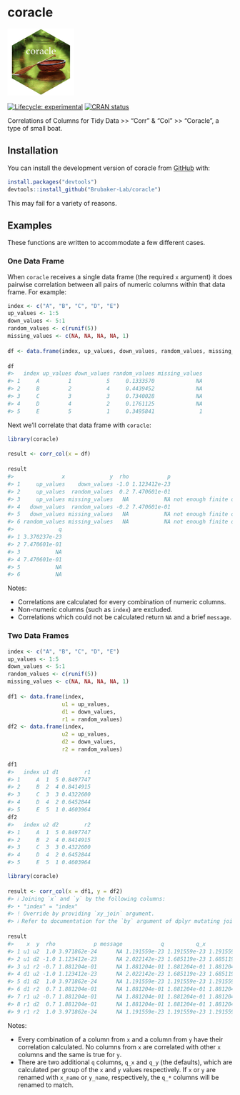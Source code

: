 
<!-- README.md is generated from README.Rmd. Please edit that file -->

# coracle

<img src="man/figures/coracle_hex.png" width="150" />

<!-- badges: start -->

[![Lifecycle:
experimental](https://img.shields.io/badge/lifecycle-experimental-orange.svg)](https://lifecycle.r-lib.org/articles/stages.html#experimental)
[![CRAN
status](https://www.r-pkg.org/badges/version/coracle)](https://CRAN.R-project.org/package=coracle)

<!-- badges: end -->

Correlations of Columns for Tidy Data \>\> “Corr” & “Col” \>\>
“Coracle”, a type of small boat.

## Installation

You can install the development version of coracle from
[GitHub](https://github.com/) with:

``` r
install.packages("devtools")
devtools::install_github("Brubaker-Lab/coracle")
```

This may fail for a variety of reasons.

## Examples

These functions are written to accommodate a few different cases.

### One Data Frame

When `coracle` receives a single data frame (the required `x` argument)
it does pairwise correlation between all pairs of numeric columns within
that data frame. For example:

``` r
index <- c("A", "B", "C", "D", "E")
up_values <- 1:5
down_values <- 5:1
random_values <- c(runif(5))
missing_values <- c(NA, NA, NA, NA, 1)

df <- data.frame(index, up_values, down_values, random_values, missing_values)

df
#>   index up_values down_values random_values missing_values
#> 1     A         1           5     0.1333570             NA
#> 2     B         2           4     0.4439452             NA
#> 3     C         3           3     0.7340028             NA
#> 4     D         4           2     0.1761125             NA
#> 5     E         5           1     0.3495841              1
```

Next we’ll correlate that data frame with `coracle`:

``` r
library(coracle)

result <- corr_col(x = df)

result
#>               x              y  rho            p                        message
#> 1     up_values    down_values -1.0 1.123412e-23                           <NA>
#> 2     up_values  random_values  0.2 7.470601e-01                           <NA>
#> 3     up_values missing_values   NA           NA not enough finite observations
#> 4   down_values  random_values -0.2 7.470601e-01                           <NA>
#> 5   down_values missing_values   NA           NA not enough finite observations
#> 6 random_values missing_values   NA           NA not enough finite observations
#>              q
#> 1 3.370237e-23
#> 2 7.470601e-01
#> 3           NA
#> 4 7.470601e-01
#> 5           NA
#> 6           NA
```

Notes:

- Correlations are calculated for every combination of numeric columns.
- Non-numeric columns (such as `index`) are excluded.
- Correlations which could not be calculated return `NA` and a brief
  `message`.

### Two Data Frames

``` r
index <- c("A", "B", "C", "D", "E")
up_values <- 1:5
down_values <- 5:1
random_values <- c(runif(5))
missing_values <- c(NA, NA, NA, NA, 1)

df1 <- data.frame(index,
                 u1 = up_values,
                 d1 = down_values,
                 r1 = random_values)
df2 <- data.frame(index,
                 u2 = up_values,
                 d2 = down_values,
                 r2 = random_values)

df1
#>   index u1 d1        r1
#> 1     A  1  5 0.8497747
#> 2     B  2  4 0.8414915
#> 3     C  3  3 0.4322600
#> 4     D  4  2 0.6452844
#> 5     E  5  1 0.4603964
df2
#>   index u2 d2        r2
#> 1     A  1  5 0.8497747
#> 2     B  2  4 0.8414915
#> 3     C  3  3 0.4322600
#> 4     D  4  2 0.6452844
#> 5     E  5  1 0.4603964
```

``` r
library(coracle)

result <- corr_col(x = df1, y = df2)
#> ℹ Joining `x` and `y` by the following columns:
#> • "index" = "index"
#> ! Override by providing `xy_join` argument.
#> ℹ Refer to documentation for the `by` argument of dplyr mutating joins (<https://dplyr.tidyverse.org/reference/mutate-joins.html>).

result
#>    x  y  rho            p message            q          q_x          q_y
#> 1 u1 u2  1.0 3.971862e-24      NA 1.191559e-23 1.191559e-23 1.191559e-23
#> 2 u1 d2 -1.0 1.123412e-23      NA 2.022142e-23 1.685119e-23 1.685119e-23
#> 3 u1 r2 -0.7 1.881204e-01      NA 1.881204e-01 1.881204e-01 1.881204e-01
#> 4 d1 u2 -1.0 1.123412e-23      NA 2.022142e-23 1.685119e-23 1.685119e-23
#> 5 d1 d2  1.0 3.971862e-24      NA 1.191559e-23 1.191559e-23 1.191559e-23
#> 6 d1 r2  0.7 1.881204e-01      NA 1.881204e-01 1.881204e-01 1.881204e-01
#> 7 r1 u2 -0.7 1.881204e-01      NA 1.881204e-01 1.881204e-01 1.881204e-01
#> 8 r1 d2  0.7 1.881204e-01      NA 1.881204e-01 1.881204e-01 1.881204e-01
#> 9 r1 r2  1.0 3.971862e-24      NA 1.191559e-23 1.191559e-23 1.191559e-23
```

Notes:

- Every combination of a column from `x` and a column from `y` have
  their correlation calculated. No columns from `x` are correlated with
  other `x` columns and the same is true for `y`.
- There are two additional `q` columns, `q_x` and `q_y` (the defaults),
  which are calculated per group of the `x` and `y` values respectively.
  If `x` or `y` are renamed with `x_name` or `y_name`, respectively, the
  `q_*` columns will be renamed to match.
